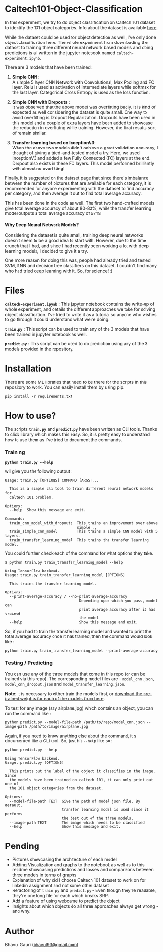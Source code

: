 # Caltech101-Object-Classification

In this experiment, we try to do object classification on Caltech 101 dataset to identify the 101 object categories. Info about the dataset is available [here](http://www.vision.caltech.edu/Image_Datasets/Caltech101/Caltech101.html).  

While the dataset could be used for object detection as well, I've only done object classification here. The whole experiment from downloading the dataset to training three different neural network based models and doing predictions is all written in the jupyter notebook named `caltech-experiment.ipynb`. 

There are 3 models that have been trained : 

1. **Simple CNN** :  
A simple 5 layer CNN Network with Convolutional, Max Pooling and FC layer. Relu is used as activation of intermediate layers while softmax for the last layer. Categorical Cross Entropy is used as the loss function.

2. **Simple CNN with Dropouts** :  
It was observed that the above model was overfitting badly. It is kind of expected as well considering the dataset is quite small. One way to avoid overfitting is Dropout Regularization. Dropouts have been used in this model and a couple of extra layers have been added to showcase the reduction in overfitting while training. However, the final results sort of remain similar.

3. **Transfer learning based on InceptionV3**:  
When the above two models didn't achieve a great validation accuracy, I thought of giving a tried-and-tested model a try. Here, we used InceptionV3 and added a few Fully Connected (FC) layers at the end. Dropout also exists in these FC layers. This model performed brilliantly with almost no overfitting!

Finally, it is suggested on the dataset page that since there's imbalance between the number of pictures that are available for each category, it is recommended for anyone experimenting with the dataset to find accuracy per category, and then average it out to find total average accuracy.  

This has been done in the code as well. The first two hand-crafted models give total average accuracy of about 80-83%, while the transfer learning model outputs a total average accuracy of 97%!


#### Why Deep Neural Network Models?

Considering the dataset is quite small, training deep neural networks doesn't seem to be a good idea to start with. However, due to the time crunch that I had, and since I had recently been working a lot with deep learning models, I decided to give it a try. 

One more reason for doing this was, people had already tried and tested SVM, KNN and decision tree classifiers on this dataset. I couldn't find many who had tried deep learning with it. So, for science! :)


# Files

**`caltech-experiment.ipynb`** : This jupyter notebook contains the write-up of whole experiment, and details the different approaches we take for solving object classification. I've tried to write it as a tutorial so anyone who wishes to go through it could understand what we're doing.

**`train.py`** : This script can be used to train any of the 3 models that have been trained in jupyter notebook as well. 

**`predict.py`** : This script can be used to do prediction using any of the 3 models provided in the repository.


# Installation

There are some ML libraries that need to be there for the scripts in this repository to work. You can easily install them by using pip.

```$xslt
pip install -r requirements.txt
```

# How to use?



The scripts **`train.py`** and **`predict.py`** have been written as CLI tools. Thanks to click library which makes this easy. So, it is pretty easy to understand how to use them as I've tried to document the commands. 

### Training


**`python train.py --help`**

wil give you the following output :

```$xslt
Usage: train.py [OPTIONS] COMMAND [ARGS]...

  This is a simple cli tool to train different neural network models for
  caltech 101 problem.

Options:
  --help  Show this message and exit.

Commands:
  train_cnn_model_with_dropouts  This trains an improvement over above
                                 simple...
  train_simple_cnn_model         This trains a simple CNN model with 5 layers.
  train_transfer_learning_model  This trains the transfer learning model.
```

You could further check each of the command for what options they take.

```$xslt
$ python train.py train_transfer_learning_model --help  

Using TensorFlow backend.
Usage: train.py train_transfer_learning_model [OPTIONS]

  This trains the transfer learning model.

Options:
  --print-average-accuracy / --no-print-average-accuracy
                                  Depending upon which you pass, model can
                                  print average accuracy after it has trained
                                  the model
  --help                          Show this message and exit.
```


So, if you had to train the transfer learning model and wanted to print the total average accuracy once it has trained, then the command would look like : 

`python train.py train_transfer_learning_model --print-average-accuracy`

### Testing / Predicting

You can use any of the three models that come in this repo (or can be trained via this repo). The corresponding model files are - `model_cnn.json`, `model_cnn_dropout.json` and `model_transfer_learning.json`. 

**Note**: It is necessary to either train the models first, or [download the pre-trained weights for each of the models from here](https://drive.google.com/drive/folders/14F9aSvs_kKSqiqGXzwPMrfIWASrbKtqu?usp=sharing).

To test for any image (say airplane.jpg) which contains an object, you can run the command like : 

```$xslt
python predict.py --model-file-path /path/to/repo/model_cnn.json --image-path /path/to/image/airplane.jpg
```

Again, if you need to know anything else about the command, it s documented like a CLI tool. So, just hit `--help` like so : 

```$xslt
python predict.py --help  

Using TensorFlow backend.
Usage: predict.py [OPTIONS]

  This prints out the label of the object it classifies in the image. Since
  the models have been trained on caltech 101, it can only print out one of
  the 101 object categories from the dataset.

Options:
  --model-file-path TEXT  Give the path of model json file. By default,
                          transfer learning model is used since it performs
                          the best out of the three models.
  --image-path TEXT       The image which needs to be classified
  --help                  Show this message and exit.
```




# Pending
- Pictures showcasing the architecture of each model
- Adding Visualization and graphs to the notebook as well as to this readme showcasing predictions and losses and comparisons between three models in terms of graphs
- Explanation of why did I choose Caltech 101 dataset to work on for linkedin assignment and not some other dataset
- Refactoring of `train.py` and `predict.py` - Even though they're readable, they're one long file for each which breaks SRP. 
- Add a feature of using webcame to predict the object
- Insights about which objects do all three approaches always get wrong - and why.

# Author

Bhavul Gauri
(bhavul93@gmail.com)